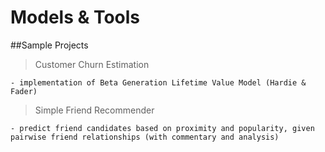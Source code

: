# Models & Tools

##Sample Projects
> Customer Churn Estimation

    - implementation of Beta Generation Lifetime Value Model (Hardie & Fader)

> Simple Friend Recommender

    - predict friend candidates based on proximity and popularity, given pairwise friend relationships (with commentary and analysis)
